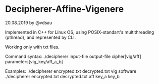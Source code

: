 # Decipherer-Affine-Vigenere
20.08.2019
by @vdsau

Implemented in C++ for Linux OS, using POSIX-standart's multithreading (pthread), 
and represented by CLI.

Working only with txt files.

Command syntax:
./decipherer input-file output-file cipher[vig/aff] parameters[vig_key/aff_a_b]

Examples:
./decipherer encrypted.txt decrypted.txt vig software
./decipherer encrypted.txt decrypted.txt aff key_a key_b
